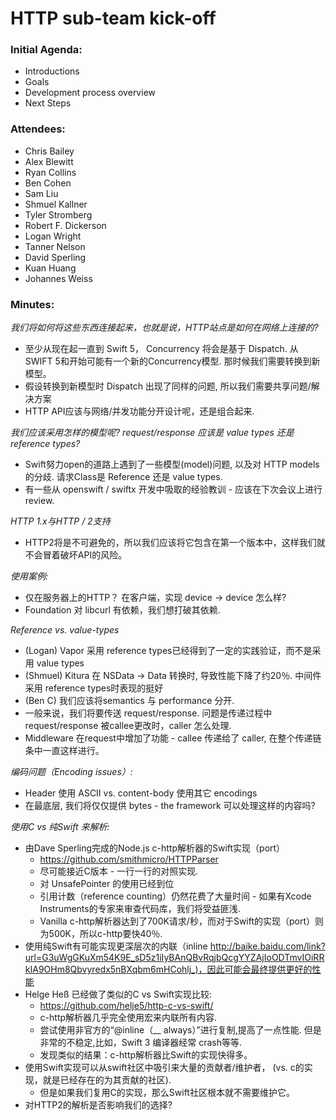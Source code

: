 # HTTP sub-team kick-off

### Initial Agenda:
* Introductions
* Goals
* Development process overview
* Next Steps

### Attendees:
* Chris Bailey
* Alex Blewitt
* Ryan Collins
* Ben Cohen
* Sam Liu
* Shmuel Kallner
* Tyler Stromberg
* Robert F. Dickerson
* Logan Wright
* Tanner Nelson
* David Sperling
* Kuan Huang
* Johannes Weiss

### Minutes:

_我们将如何将这些东西连接起来，也就是说，HTTP站点是如何在网络上连接的?_
* 至少从现在起一直到 Swift 5， Concurrency 将会是基于 Dispatch. 从SWIFT 5和开始可能有一个新的Concurrency模型. 那时候我们需要转换到新模型。
* 假设转换到新模型时 Dispatch 出现了同样的问题, 所以我们需要共享问题/解决方案
* HTTP API应该与网络/并发功能分开设计呢，还是组合起来.

_我们应该采用怎样的模型呢? request/response 应该是 value types 还是 reference types?_  
* Swift努力open的道路上遇到了一些模型(model)问题, 以及对 HTTP models的分歧. 请求Class是 Reference 还是 value types.
* 有一些从 openswift / swiftx 开发中吸取的经验教训 - 应该在下次会议上进行review.


_HTTP 1.x与HTTP / 2支持_  
* HTTP2将是不可避免的，所以我们应该将它包含在第一个版本中，这样我们就不会冒着破坏API的风险。

_使用案例:_  
* 仅在服务器上的HTTP？ 在客户端，实现 device -> device 怎么样?
* Foundation 对 libcurl 有依赖，我们想打破其依赖.


_Reference vs. value-types_
* (Logan) Vapor 采用 reference types已经得到了一定的实践验证，而不是采用 value types
* (Shmuel) Kitura 在 NSData -> Data 转换时, 导致性能下降了约20％. 中间件采用 reference types时表现的挺好 
* (Ben C) 我们应该将semantics 与 performance 分开. 
* 一般来说，我们将要传送 request/response. 问题是传递过程中 request/response 被callee更改时，caller 怎么处理.
* Middleware 在request中增加了功能 - callee 传递给了 caller, 在整个传递链条中一直这样进行。


_编码问题（Encoding issues）:_
* Header 使用 ASCII vs. content-body 使用其它 encodings
* 在最底层, 我们将仅仅提供 bytes - the framework 可以处理这样的内容吗?

_使用C vs 纯Swift 来解析:_
* 由Dave Sperling完成的Node.js c-http解析器的Swift实现（port）
   * https://github.com/smithmicro/HTTPParser
   * 尽可能接近C版本 - 一行一行的对照实现.
   * 对 UnsafePointer 的使用已经到位
   * 引用计数（reference counting）仍然花费了大量时间 - 如果有Xcode Instruments的专家来审查代码库，我们将受益匪浅.
   * Vanilla c-http解析器达到了700K请求/秒，而对于Swift的实现（port）则为500K，所以c-http要快40％. 
* 使用纯Swift有可能实现更深层次的内联（inline http://baike.baidu.com/link?url=G3uWgGKuXm54K9E_sD5z1iIyBAnQBvRqjbQcgYYZAjIoODTmvIOiRRkIA9OHm8Qbvyredx5nBXqbm6mHCohlj_)，因此可能会最终提供更好的性能
* Helge Heß 已经做了类似的C vs Swift实现比较:
   * https://github.com/helje5/http-c-vs-swift/
   * c-http解析器几乎完全使用宏来内联所有内容.
   * 尝试使用非官方的“@inline（__ always）”进行复制,提高了一点性能. 但是非常的不稳定,比如，Swift 3 编译器经常 crash等等.
   * 发现类似的结果：c-http解析器比Swift的实现快得多。
* 使用Swift实现可以从swift社区中吸引来大量的贡献者/维护者， (vs. c的实现，就是已经存在的为其贡献的社区).
   * 但是如果我们复用C的实现，那么Swift社区根本就不需要维护它。
* 对HTTP2的解析是否影响我们的选择?


